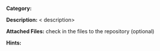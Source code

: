 # <Challenge Name>

  **Category:** <category>

  **Description:** < description>

  **Attached Files:**  <files>  check in the files to the repository (optional)

  **Hints:** <Hints> 
  
